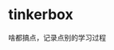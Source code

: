 









































































































































# tinkerbox
啥都搞点，记录点别的学习过程
